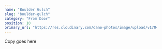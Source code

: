 ```yaml
---
name: "Boulder Gulch"
slug: "boulder-gulch"
category: "From Door"
position: 10
primary_url: "https://res.cloudinary.com/dano-photos/image/upload/v1704651448/Nuptials/boulder-gulch.jpg"
---
```


Copy goes here
